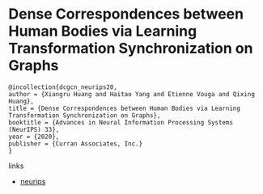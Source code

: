 # Dense Correspondences between Human Bodies via Learning Transformation Synchronization on Graphs

```
@incollection{dcgcn_neurips20,
author = {Xiangru Huang and Haitao Yang and Etienne Vouga and Qixing Huang},
title = {Dense Correspondences between Human Bodies via Learning Transformation Synchronization on Graphs},
booktitle = {Advances in Neural Information Processing Systems (NeurIPS) 33},
year = {2020},
publisher = {Curran Associates, Inc.}
}
```

links
- [neurips](https://nips.cc/Conferences/2020/ScheduleMultitrack?event=17820)
